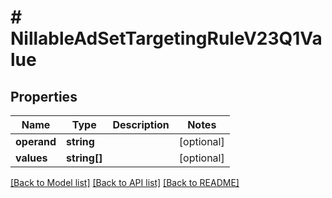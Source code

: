# # NillableAdSetTargetingRuleV23Q1Value

## Properties

Name | Type | Description | Notes
------------ | ------------- | ------------- | -------------
**operand** | **string** |  | [optional]
**values** | **string[]** |  | [optional]

[[Back to Model list]](../../README.md#models) [[Back to API list]](../../README.md#endpoints) [[Back to README]](../../README.md)
